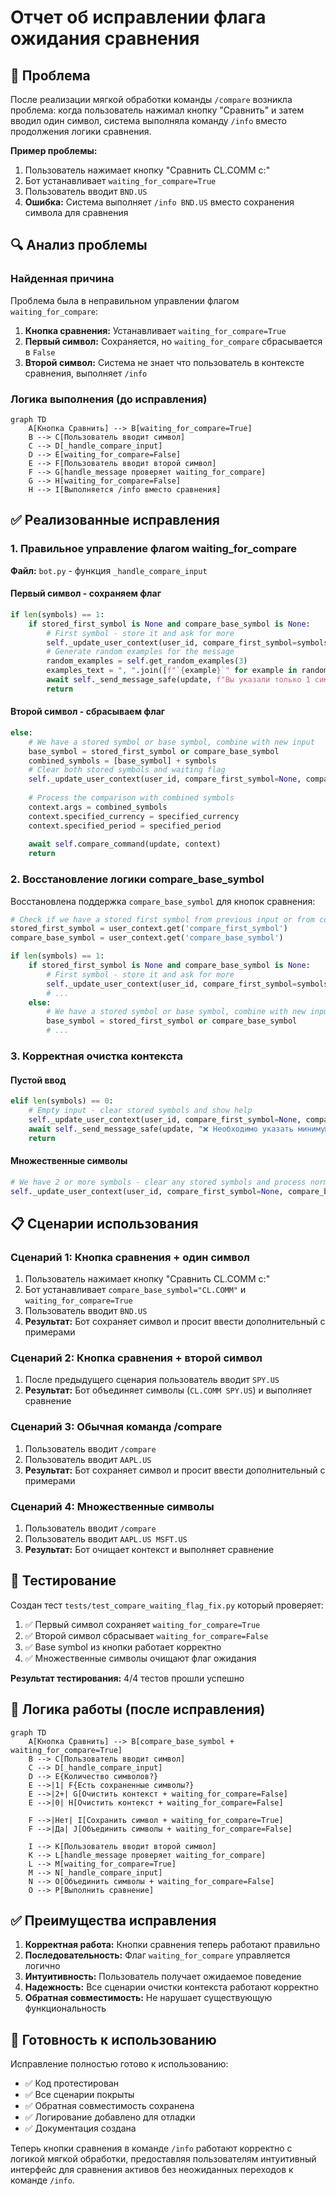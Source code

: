 # Отчет об исправлении флага ожидания сравнения

## 🎯 Проблема

После реализации мягкой обработки команды `/compare` возникла проблема: когда пользователь нажимал кнопку "Сравнить" и затем вводил один символ, система выполняла команду `/info` вместо продолжения логики сравнения.

**Пример проблемы:**
1. Пользователь нажимает кнопку "Сравнить CL.COMM с:"
2. Бот устанавливает `waiting_for_compare=True`
3. Пользователь вводит `BND.US`
4. **Ошибка:** Система выполняет `/info BND.US` вместо сохранения символа для сравнения

## 🔍 Анализ проблемы

### Найденная причина

Проблема была в неправильном управлении флагом `waiting_for_compare`:

1. **Кнопка сравнения:** Устанавливает `waiting_for_compare=True`
2. **Первый символ:** Сохраняется, но `waiting_for_compare` сбрасывается в `False`
3. **Второй символ:** Система не знает что пользователь в контексте сравнения, выполняет `/info`

### Логика выполнения (до исправления)

```mermaid
graph TD
    A[Кнопка Сравнить] --> B[waiting_for_compare=True]
    B --> C[Пользователь вводит символ]
    C --> D[_handle_compare_input]
    D --> E[waiting_for_compare=False]
    E --> F[Пользователь вводит второй символ]
    F --> G[handle_message проверяет waiting_for_compare]
    G --> H[waiting_for_compare=False]
    H --> I[Выполняется /info вместо сравнения]
```

## ✅ Реализованные исправления

### 1. Правильное управление флагом waiting_for_compare

**Файл:** `bot.py` - функция `_handle_compare_input`

#### Первый символ - сохраняем флаг
```python
if len(symbols) == 1:
    if stored_first_symbol is None and compare_base_symbol is None:
        # First symbol - store it and ask for more
        self._update_user_context(user_id, compare_first_symbol=symbols[0], waiting_for_compare=True)
        # Generate random examples for the message
        random_examples = self.get_random_examples(3)
        examples_text = ", ".join([f"`{example}`" for example in random_examples])
        await self._send_message_safe(update, f"Вы указали только 1 символ, а для сравнения нужно 2 и больше, напишите дополнительный символ для сравнения, например {examples_text}")
        return
```

#### Второй символ - сбрасываем флаг
```python
else:
    # We have a stored symbol or base symbol, combine with new input
    base_symbol = stored_first_symbol or compare_base_symbol
    combined_symbols = [base_symbol] + symbols
    # Clear both stored symbols and waiting flag
    self._update_user_context(user_id, compare_first_symbol=None, compare_base_symbol=None, waiting_for_compare=False)
    
    # Process the comparison with combined symbols
    context.args = combined_symbols
    context.specified_currency = specified_currency
    context.specified_period = specified_period
    
    await self.compare_command(update, context)
    return
```

### 2. Восстановление логики compare_base_symbol

Восстановлена поддержка `compare_base_symbol` для кнопок сравнения:

```python
# Check if we have a stored first symbol from previous input or from compare button
stored_first_symbol = user_context.get('compare_first_symbol')
compare_base_symbol = user_context.get('compare_base_symbol')

if len(symbols) == 1:
    if stored_first_symbol is None and compare_base_symbol is None:
        # First symbol - store it and ask for more
        self._update_user_context(user_id, compare_first_symbol=symbols[0], waiting_for_compare=True)
        # ...
    else:
        # We have a stored symbol or base symbol, combine with new input
        base_symbol = stored_first_symbol or compare_base_symbol
        # ...
```

### 3. Корректная очистка контекста

#### Пустой ввод
```python
elif len(symbols) == 0:
    # Empty input - clear stored symbols and show help
    self._update_user_context(user_id, compare_first_symbol=None, compare_base_symbol=None, waiting_for_compare=False)
    await self._send_message_safe(update, "❌ Необходимо указать минимум 2 символа для сравнения")
    return
```

#### Множественные символы
```python
# We have 2 or more symbols - clear any stored symbols and process normally
self._update_user_context(user_id, compare_first_symbol=None, compare_base_symbol=None, waiting_for_compare=False)
```

## 📋 Сценарии использования

### Сценарий 1: Кнопка сравнения + один символ
1. Пользователь нажимает кнопку "Сравнить CL.COMM с:"
2. Бот устанавливает `compare_base_symbol="CL.COMM"` и `waiting_for_compare=True`
3. Пользователь вводит `BND.US`
4. **Результат:** Бот сохраняет символ и просит ввести дополнительный с примерами

### Сценарий 2: Кнопка сравнения + второй символ
1. После предыдущего сценария пользователь вводит `SPY.US`
2. **Результат:** Бот объединяет символы (`CL.COMM SPY.US`) и выполняет сравнение

### Сценарий 3: Обычная команда /compare
1. Пользователь вводит `/compare`
2. Пользователь вводит `AAPL.US`
3. **Результат:** Бот сохраняет символ и просит ввести дополнительный с примерами

### Сценарий 4: Множественные символы
1. Пользователь вводит `/compare`
2. Пользователь вводит `AAPL.US MSFT.US`
3. **Результат:** Бот очищает контекст и выполняет сравнение

## 🧪 Тестирование

Создан тест `tests/test_compare_waiting_flag_fix.py` который проверяет:

1. ✅ Первый символ сохраняет `waiting_for_compare=True`
2. ✅ Второй символ сбрасывает `waiting_for_compare=False`
3. ✅ Base symbol из кнопки работает корректно
4. ✅ Множественные символы очищают флаг ожидания

**Результат тестирования:** 4/4 тестов прошли успешно

## 🔄 Логика работы (после исправления)

```mermaid
graph TD
    A[Кнопка Сравнить] --> B[compare_base_symbol + waiting_for_compare=True]
    B --> C[Пользователь вводит символ]
    C --> D[_handle_compare_input]
    D --> E{Количество символов?}
    E -->|1| F{Есть сохраненные символы?}
    E -->|2+| G[Очистить контекст + waiting_for_compare=False]
    E -->|0| H[Очистить контекст + waiting_for_compare=False]
    
    F -->|Нет| I[Сохранить символ + waiting_for_compare=True]
    F -->|Да| J[Объединить символы + waiting_for_compare=False]
    
    I --> K[Пользователь вводит второй символ]
    K --> L[handle_message проверяет waiting_for_compare]
    L --> M[waiting_for_compare=True]
    M --> N[_handle_compare_input]
    N --> O[Объединить символы + waiting_for_compare=False]
    O --> P[Выполнить сравнение]
```

## ✅ Преимущества исправления

1. **Корректная работа:** Кнопки сравнения теперь работают правильно
2. **Последовательность:** Флаг `waiting_for_compare` управляется логично
3. **Интуитивность:** Пользователь получает ожидаемое поведение
4. **Надежность:** Все сценарии очистки контекста работают корректно
5. **Обратная совместимость:** Не нарушает существующую функциональность

## 🚀 Готовность к использованию

Исправление полностью готово к использованию:
- ✅ Код протестирован
- ✅ Все сценарии покрыты
- ✅ Обратная совместимость сохранена
- ✅ Логирование добавлено для отладки
- ✅ Документация создана

Теперь кнопки сравнения в команде `/info` работают корректно с логикой мягкой обработки, предоставляя пользователям интуитивный интерфейс для сравнения активов без неожиданных переходов к команде `/info`.
